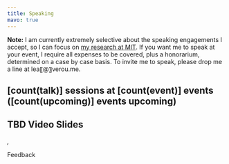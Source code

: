```yaml
---
title: Speaking
mavo: true
---
```


**Note:** I am currently extremely selective about the speaking engagements I accept, so I can focus on [my research at MIT](http://lea.verou.me/2014/02/im-going-to-mit/).
If you want me to speak at your event, I require all expenses to be covered, plus a honorarium, determined on a case by case basis.
To invite me to speak, please drop me a line at lea〖@〗verou.me.

<div class="talks" mv-app="" mv-storage="https://github.com/leaverou/lea.verou.me/data/speaking.json">
	<h2>[count(talk)] sessions at [count(event)] events ([count(upcoming)] events upcoming)</h2>
	<div class="mv-bar mv-ui" mv-bar="no-clear"></div>
	<article mv-multiple="" property class="event" mv-order="desc">
		<p class="date"><time property="date"></time></p>
		<div class="content">
			<meta property="upcoming" content="[gt(date, $now)]"/>
			<h2 class="talk" mv-multiple="" property="talk">
				<span property="title" mv-default="">TBD</span>
				<span property="" class="type" mv-edit="#talk-type" mv-editor="#talk-type">
				</span>
				<a property="" class="video" target="_blank" rel="noopener noreferrer">Video</a>
				<a property="" class="slides" target="_blank" rel="noopener noreferrer">Slides</a>
			</h2>
			<p class="venue">
				<a property="url" target="_blank" rel="noopener noreferrer">
					<span property="name"></span>
				</a>
			</p>
			<address class="flag-[country]">
				<span property="city"></span>,
				<span property="country" mv-edit="#countries" mv-editor="#countries"></span>
			</address>
			<p class="comment" property=""></p>
			<p class="comment" style="display: [if(feedback, block, none)]">
				<a property="feedback" target="_blank" rel="noopener noreferrer">Feedback</a>
			</p>
		</div>
	</article>
</div>

<div hidden="" mv-app="" mv-init="https://projects.verou.me/countries.json">
	<select id="countries">
		<option value="online">Online</option>
		<option value="[code]" property="country" mv-multiple="" typeof="">[name]</option>
	</select>
	<select id="talk-type">
		<option selected>Talk</option>
		<option>Keynote</option>
		<option>Workshop</option>
		<option>Panel</option>
		<option>Round Table</option>
		<option>Paper</option>
		<option>Tutorial</option>
	</select>
</div>
